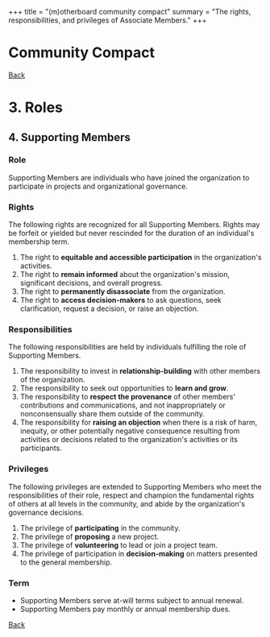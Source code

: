 +++
title = "(m)otherboard community compact"
summary = "The rights, responsibilities, and privileges of Associate Members."
+++

# Community Compact

[Back](/governance/roles)

# 3\. Roles

## 4\. Supporting Members

### Role

Supporting Members are individuals who have joined the organization to participate in projects and organizational governance.

### Rights

The following rights are recognized for all Supporting Members. Rights may be forfeit or yielded but never rescinded for the duration of an individual's membership term.

1. The right to **equitable and accessible participation** in the organization's activities.
2. The right to **remain informed** about the organization's mission, significant decisions, and overall progress.
3. The right to **permanently disassociate** from the organization.
4. The right to **access decision-makers** to ask questions, seek clarification, request a decision, or raise an objection.

### Responsibilities

The following responsibilities are held by individuals fulfilling the role of Supporting Members.

1. The responsibility to invest in **relationship-building** with other members of the organization.
2. The responsibility to seek out opportunities to **learn and grow**.
3. The responsibility to **respect the provenance** of other members' contributions and communications, and not inappropriately or nonconsensually share them outside of the community.
4. The responsibility for **raising an objection** when there is a risk of harm, inequity, or other potentially negative consequence resulting from activities or decisions related to the organization's activities or its participants.

### Privileges

The following privileges are extended to Supporting Members who meet the responsibilities of their role, respect and champion the fundamental rights of others at all levels in the community, and abide by the organization's governance decisions.

1. The privilege of **participating** in the community.
2. The privilege of **proposing** a new project.
3. The privilege of **volunteering** to lead or join a project team.
4. The privilege of participation in **decision-making** on matters presented to the general membership.

### Term

* Supporting Members serve at-will terms subject to annual renewal.
* Supporting Members pay monthly or annual membership dues.

[Back](/governance/roles)
